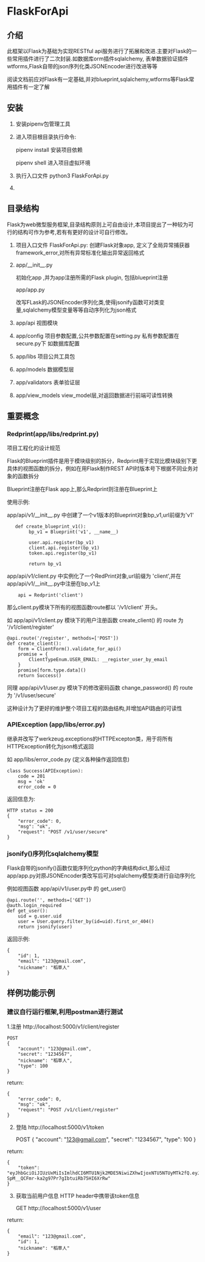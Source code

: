 # FlaskForApi

## 介绍
此框架以Flask为基础为实现RESTful api服务进行了拓展和改进.主要对Flask的一些常用插件进行了二次封装.如数据库orm插件sqlalchemy,
表单数据验证插件wtforms,Flask自带的json序列化类JSONEncoder进行改进等等

阅读文档前应对Flask有一定基础,并对blueprint,sqlalchemy,wtforms等Flask常用插件有一定了解 

## 安装

1. 安装pipenv包管理工具
2. 进入项目根目录执行命令:
    
    pipenv install  安装项目依赖
    
    pipenv shell    进入项目虚拟环境
3. 执行入口文件 python3 FlaskForApi.py
4. 
    
## 目录结构
Flask为web微型服务框架,目录结构原则上可自由设计,本项目提出了一种较为可行的结构可作为参考,若有有更好的设计可自行修改。

1. 项目入口文件 FlaskForApi.py:
    创建Flask对象app, 定义了全局异常捕获器framework_error,对所有异常标准化输出异常返回格式 
2. app/\_\_init\_\_.py
    
    初始化app ,并为app注册所需的Flask plugin, 包括blueprint注册
    
   app/app.py
   
    改写FLask的JSONEncoder序列化类,使得jsonify函数可对类变量,sqlalchemy模型变量等等自动序列化为json格式
   
3. app/api  视图模块
4. app/config   项目参数配置,公共参数配置在setting.py 私有参数配置在secure.py下 如数据库配置
5. app/libs  项目公共工具包
6. app/models  数据模型层
7. app/validators 表单验证层
8. app/view_models view_model层,对返回数据进行前端可读性转换


## 重要概念
### Redprint(app/libs/redprint.py)  

项目工程化的设计规范
   
   Flask的Blueprint插件是用于模块级别的拆分，Redprint用于实现比模块级别下更具体的视图函数的拆分，例如在用Flask制作REST API时版本号下根据不同业务对象的函数拆分
   
   Blueprint注册在Flask app上,那么Redprint则注册在Blueprint上
   
   使用示例:
   
   app/api/v1/\_\_init\_\_.py 中创建了一个v1版本的Blueprint对象bp_v1,url前缀为'v1'
   
   
   
       def create_blueprint_v1():
            bp_v1 = Blueprint('v1', __name__)
        
            user.api.register(bp_v1)
            client.api.register(bp_v1)
            token.api.register(bp_v1)
        
            return bp_v1
   
   app/api/v1/client.py 中实例化了一个RedPrint对象,url前缀为 'client',并在app/api/v1/\_\_init\_\_.py中注册在bp_v1上
   

        api = Redprint('client')
        
   
   那么client.py模块下所有的视图函数route都以 '/v1/client' 开头。
   
   如 app/api/v1/client.py 模块下的用户注册函数 create_client() 的 route 为 '/v1/client/register'
   
   
    @api.route('/register', methods=['POST'])
    def create_client():
        form = ClientForm().validate_for_api()
        promise = {
            ClientTypeEnum.USER_EMAIL: __register_user_by_email
        }
        promise[form.type.data]()
        return Success()
   
   同理 app/api/v1/user.py 模块下的修改密码函数 change_password() 的 route 为 '/v1/user/secure'
   
   这种设计为了更好的维护整个项目工程的路由结构,并增加API路由的可读性

### APIException (app/libs/error.py)   
继承并改写了werkzeug.exceptions的HTTPExcepton类，用于将所有HTTPException转化为json格式返回

如 app/libs/error_code.py (定义各种操作返回信息)
    
    class Success(APIException):
        code = 201
        msg = 'ok'
        error_code = 0
        
返回信息为:

    HTTP status = 200
    {
        "error_code": 0,
        "msg": "ok",
        "request": "POST /v1/user/secure"
    }

### jsonify()序列化sqlalchemy模型
Flask自带的jsonify()函数仅能序列化python的字典结构dict,那么经过app/app.py对原JSONEncoder类改写后可对sqlalchemy模型类进行自动序列化


例如视图函数 app/api/v1/user.py中 的 get_user()


    @api.route('', methods=['GET'])
    @auth.login_required
    def get_user():
        uid = g.user.uid
        user = User.query.filter_by(id=uid).first_or_404()
        return jsonify(user)
        
返回示例:
    
    
    {
        "id": 1,   
        "email": "123@gmail.com",
        "nickname": "稻草人"
    }

## 样例功能示例
### 建议自行运行框架,利用postman进行测试

1.注册 http://localhost:5000/v1/client/register 

    POST
    {
        "account": "123@gmail.com",
        "secret": "1234567",
        "nickname": "稻草人",
        "type": 100
    }
    
return:

    {
        "error_code": 0,
        "msg": "ok",
        "request": "POST /v1/client/register"
    }
    

2. 登陆 http://localhost:5000/v1/token 


    POST
    {
        "account": "123@gmail.com",
        "secret": "1234567",
        "type": 100
    }
    
        
return:


    {
        "token": "eyJhbGciOiJIUzUxMiIsImlhdCI6MTU1Njk2MDE5NiwiZXhwIjoxNTU5NTUyMTk2fQ.eyJ1aWQiOjEsInR5cGUiOjEwMCwic2NvcGUiOiJBZG1pblNjb3BlIn0.Kgn0DPMxhatd090tkDWB_FTX7Unc_mMkmkVz2LNQLgG9AYHt-SpM__QCFmr-ka2g97Pr7gIbtuiRb75HI6XrRw"
    }


3. 获取当前用户信息 HTTP header中携带该token信息 
    
    
    GET http://localhost:5000/v1/user
    
    
return:
    
    {
        "email": "123@gmail.com",
        "id": 1,
        "nickname": "稻草人"
    }
    
    
    
   
   

